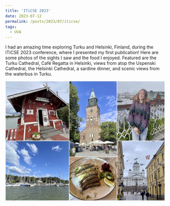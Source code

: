 ```yaml
---
title: 'ITiCSE 2023'
date: 2023-07-12
permalink: /posts/2023/07/iticse/
tags:
  - UVA
---
```


I had an amazing time exploring Turku and Helsinki, Finland, during the ITiCSE 2023 conference, where I presented my first publication! Here are some photos of the sights I saw and the food I enjoyed. Featured are the Turku Cathedral, Café Regatta in Helsinki, views from atop the Uspenski Cathedral, the Helsinki Cathedral, a sardine dinner, and scenic views from the waterbus in Turku.

![image](page_imgs/iticse.jpg)


